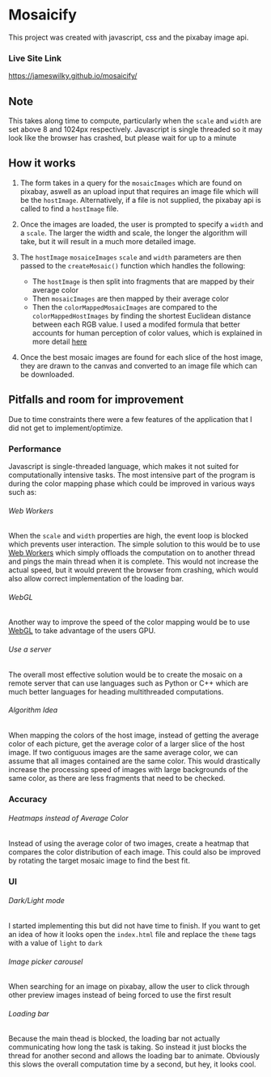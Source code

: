 # Mosaicify

This project was created with javascript, css and the pixabay image api.

### Live Site Link

https://jameswilky.github.io/mosaicify/

## Note

This takes along time to compute, particularly when the `scale` and `width` are set above 8 and 1024px respectively. Javascript is single threaded so it may look like the browser has crashed, but please wait for up to a minute

## How it works

1.  The form takes in a query for the `mosaicImages` which are found on pixabay, aswell as an upload input that requires an image file which will be the `hostImage`. Alternatively, if a file is not supplied, the pixabay api is called to find a `hostImage` file.

2.  Once the images are loaded, the user is prompted to specify a `width` and a `scale`. The larger the width and scale, the longer the algorithm will take, but it will result in a much more detailed image.

3.  The `hostImage` `mosaiceImages` `scale` and `width` parameters are then passed to the `createMosaic()` function which handles the following:

    - The `hostImage` is then split into fragments that are mapped by their average color
    - Then `mosaicImages` are then mapped by their average color
    - Then the `colorMappedMosaicImages` are compared to the `colorMappedHostImages` by finding the shortest Euclidean distance between each RGB value. I used a modifed formula that better accounts for human perception of color values, which is explained in more detail [here](https://en.wikipedia.org/wiki/Color_difference)

4)  Once the best mosaic images are found for each slice of the host image, they are drawn to the canvas and converted to an image file which can be downloaded.

## Pitfalls and room for improvement

Due to time constraints there were a few features of the application that I did not get to implement/optimize.

### Performance

Javascript is single-threaded language, which makes it not suited for computationally intensive tasks. The most intensive part of the program is during the color mapping phase which could be improved in various ways such as:

###### Web Workers

When the `scale` and `width` properties are high, the event loop is blocked which prevents user interaction. The simple solution to this would be to use [Web Workers](https://developer.mozilla.org/en-US/docs/Web/API/Web_Workers_API/Using_web_workers) which simply offloads the computation on to another thread and pings the main thread when it is complete. This would not increase the actual speed, but it would prevent the browser from crashing, which would also allow correct implementation of the loading bar.

###### WebGL

Another way to improve the speed of the color mapping would be to use [WebGL](https://en.wikipedia.org/wiki/WebGL) to take advantage of the users GPU.

###### Use a server

The overall most effective solution would be to create the mosaic on a remote server that can use languages such as Python or C++ which are much better languages for heading multithreaded computations.

###### Algorithm Idea

When mapping the colors of the host image, instead of getting the average color of each picture, get the average color of a larger slice of the host image. If two contiguous images are the same average color, we can assume that all images contained are the same color. This would drastically increase the processing speed of images with large backgrounds of the same color, as there are less fragments that need to be checked.

### Accuracy

###### Heatmaps instead of Average Color

Instead of using the average color of two images, create a heatmap that compares the color distribution of each image. This could also be improved by rotating the target mosaic image to find the best fit.

### UI

###### Dark/Light mode

I started implementing this but did not have time to finish. If you want to get an idea of how it looks open the `index.html` file and replace the `theme` tags with a value of `light` to `dark`

###### Image picker carousel

When searching for an image on pixabay, allow the user to click through other preview images instead of being forced to use the first result

###### Loading bar

Because the main thead is blocked, the loading bar not actually communicating how long the task is taking. So instead it just blocks the thread for another second and allows the loading bar to animate. Obviously this slows the overall computation time by a second, but hey, it looks cool.
